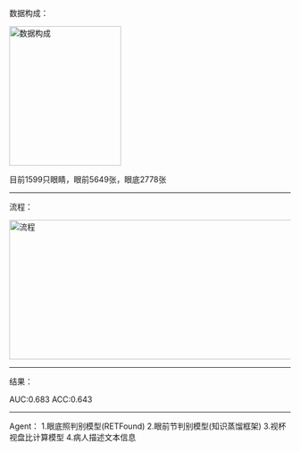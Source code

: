 
数据构成：

<img width="200" height="250" alt="数据构成" src="https://github.com/user-attachments/assets/02c1e98d-ee1a-4991-b700-12c18a3a248b" />

目前1599只眼睛，眼前5649张，眼底2778张
***
流程：
  
<img width="600" height="250" alt="流程" src="https://github.com/user-attachments/assets/3cf28ada-1afb-4c1a-825f-126c722eac9d" />

***
结果：

AUC:0.683  ACC:0.643 

***
Agent：
1.眼底照判别模型(RETFound)
2.眼前节判别模型(知识蒸馏框架)
3.视杯视盘比计算模型
4.病人描述文本信息
